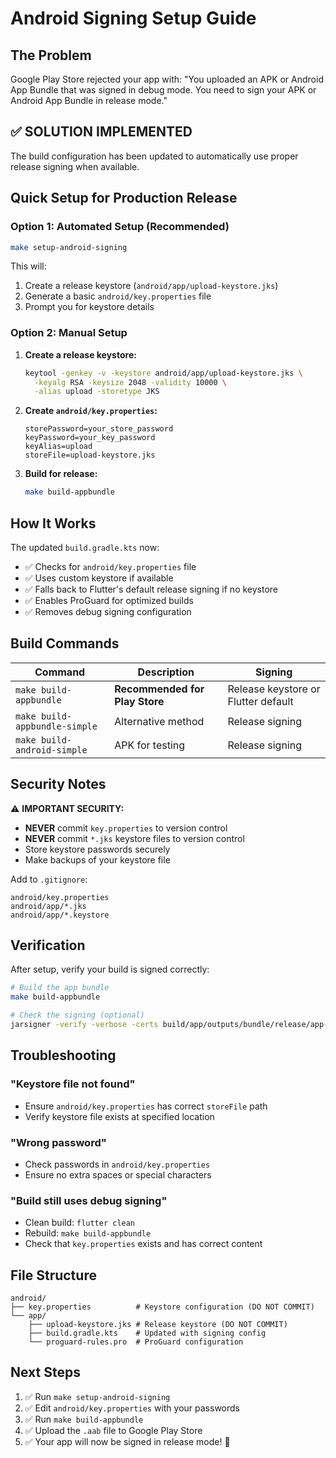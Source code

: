 # Android Signing Setup Guide

## The Problem
Google Play Store rejected your app with: "You uploaded an APK or Android App Bundle that was signed in debug mode. You need to sign your APK or Android App Bundle in release mode."

## ✅ SOLUTION IMPLEMENTED

The build configuration has been updated to automatically use proper release signing when available.

## Quick Setup for Production Release

### Option 1: Automated Setup (Recommended)
```bash
make setup-android-signing
```

This will:
1. Create a release keystore (`android/app/upload-keystore.jks`)
2. Generate a basic `android/key.properties` file
3. Prompt you for keystore details

### Option 2: Manual Setup

1. **Create a release keystore:**
   ```bash
   keytool -genkey -v -keystore android/app/upload-keystore.jks \
     -keyalg RSA -keysize 2048 -validity 10000 \
     -alias upload -storetype JKS
   ```

2. **Create `android/key.properties`:**
   ```properties
   storePassword=your_store_password
   keyPassword=your_key_password  
   keyAlias=upload
   storeFile=upload-keystore.jks
   ```

3. **Build for release:**
   ```bash
   make build-appbundle
   ```

## How It Works

The updated `build.gradle.kts` now:
- ✅ Checks for `android/key.properties` file
- ✅ Uses custom keystore if available
- ✅ Falls back to Flutter's default release signing if no keystore
- ✅ Enables ProGuard for optimized builds
- ✅ Removes debug signing configuration

## Build Commands

| Command | Description | Signing |
|---------|-------------|---------|
| `make build-appbundle` | **Recommended for Play Store** | Release keystore or Flutter default |
| `make build-appbundle-simple` | Alternative method | Release signing |
| `make build-android-simple` | APK for testing | Release signing |

## Security Notes

⚠️ **IMPORTANT SECURITY:**
- **NEVER** commit `key.properties` to version control
- **NEVER** commit `*.jks` keystore files to version control
- Store keystore passwords securely
- Make backups of your keystore file

Add to `.gitignore`:
```
android/key.properties
android/app/*.jks
android/app/*.keystore
```

## Verification

After setup, verify your build is signed correctly:

```bash
# Build the app bundle
make build-appbundle

# Check the signing (optional)
jarsigner -verify -verbose -certs build/app/outputs/bundle/release/app-release.aab
```

## Troubleshooting

### "Keystore file not found"
- Ensure `android/key.properties` has correct `storeFile` path
- Verify keystore file exists at specified location

### "Wrong password"  
- Check passwords in `android/key.properties`
- Ensure no extra spaces or special characters

### "Build still uses debug signing"
- Clean build: `flutter clean`
- Rebuild: `make build-appbundle`
- Check that `key.properties` exists and has correct content

## File Structure
```
android/
├── key.properties          # Keystore configuration (DO NOT COMMIT)
└── app/
    ├── upload-keystore.jks # Release keystore (DO NOT COMMIT)
    ├── build.gradle.kts    # Updated with signing config
    └── proguard-rules.pro  # ProGuard configuration
```

## Next Steps
1. ✅ Run `make setup-android-signing`
2. ✅ Edit `android/key.properties` with your passwords
3. ✅ Run `make build-appbundle`
4. ✅ Upload the `.aab` file to Google Play Store
5. ✅ Your app will now be signed in release mode! 🎉
